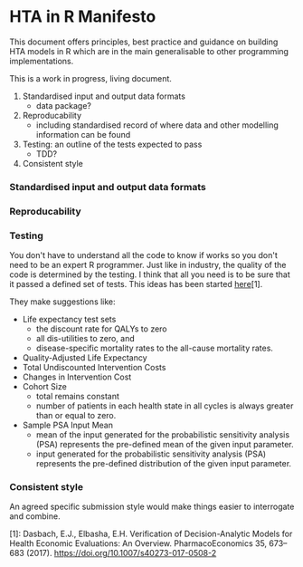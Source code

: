 # HTA in R Manifesto

This document offers principles, best practice and guidance on building HTA models in R which are in the main generalisable to other programming implementations.

This is a work in progress, living document.

1. Standardised input and output data formats
   * data package?
2. Reproducability
   * including standardised record of where data and other modelling information can be found
3. Testing: an outline of the tests expected to pass
   * TDD?
4. Consistent style 

### Standardised input and output data formats

### Reproducability

### Testing

You don't have to understand all the code to know if works so you don't need to be an expert R programmer. Just like in industry, the quality of the code is determined by the testing. I think that all you need is to be sure that it passed a defined set of tests. This ideas has been started [here](https://link.springer.com/article/10.1007/s40273-017-0508-2?shared-article-renderer)[1].

They make suggestions like:

* Life expectancy test sets
  * the discount rate for QALYs to zero 
  * all dis-utilities to zero, and 
  * disease-specific mortality rates to the all-cause mortality rates.  
* Quality-Adjusted Life Expectancy  
* Total Undiscounted Intervention Costs 
* Changes in Intervention Cost   
* Cohort Size
  * total remains constant
  * number of patients in each health state in all cycles is always greater than or equal to zero.
* Sample PSA Input Mean 
  * mean of the input generated for the probabilistic sensitivity analysis (PSA) represents the pre-defined mean of the given input parameter. 
  * input generated for the probabilistic sensitivity analysis (PSA) represents the pre-defined distribution of the given input parameter. 

### Consistent style

An agreed specific submission style would make things easier to interrogate and combine.


[1]: Dasbach, E.J., Elbasha, E.H. Verification of Decision-Analytic Models for Health Economic Evaluations: An Overview. PharmacoEconomics 35, 673–683 (2017). https://doi.org/10.1007/s40273-017-0508-2

